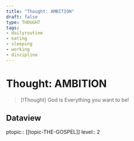 ```yaml
---
title: "Thought: AMBITION"
draft: false
type: THOUGHT
tags:
- dailyroutine
- eating
- sleeping
- working
- discipline
---
```

# Thought: AMBITION
> [!Thought]
> God is Everything you want to be!

## Dataview
ptopic:: [[topic-THE-GOSPEL]]
level:: 2